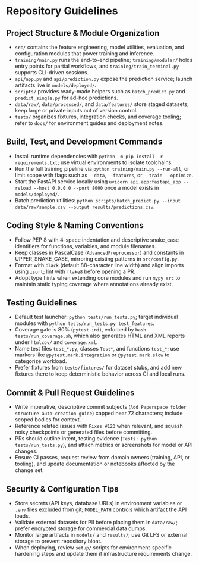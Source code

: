 # Repository Guidelines

## Project Structure & Module Organization
- `src/` contains the feature engineering, model utilities, evaluation, and configuration modules that power training and inference.
- `training/main.py` runs the end-to-end pipeline; `training/modular/` holds entry points for partial workflows, and `training/train_terminal.py` supports CLI-driven sessions.
- `api/app.py` and `api/prediction.py` expose the prediction service; launch artifacts live in `models/deployed/`.
- `scripts/` provides ready-made helpers such as `batch_predict.py` and `predict_single.py` for ad-hoc predictions.
- `data/raw/`, `data/processed/`, and `data/features/` store staged datasets; keep large or private inputs out of version control.
- `tests/` organizes fixtures, integration checks, and coverage tooling; refer to `docs/` for environment guides and deployment notes.

## Build, Test, and Development Commands
- Install runtime dependencies with `python -m pip install -r requirements.txt`; use virtual environments to isolate toolchains.
- Run the full training pipeline via `python training/main.py --run-all`, or limit scope with flags such as `--data`, `--features`, or `--train --optimize`.
- Start the FastAPI service locally using `uvicorn api.app:fastapi_app --reload --host 0.0.0.0 --port 8000` once a model exists in `models/deployed/`.
- Batch prediction utilities: `python scripts/batch_predict.py --input data/raw/sample.csv --output results/predictions.csv`.

## Coding Style & Naming Conventions
- Follow PEP 8 with 4-space indentation and descriptive snake_case identifiers for functions, variables, and module filenames.
- Keep classes in PascalCase (`AdvancedPreprocessor`) and constants in UPPER_SNAKE_CASE, mirroring existing patterns in `src/config.py`.
- Format with `black` (default 88-character line width) and align imports using `isort`; lint with `flake8` before opening a PR.
- Adopt type hints when extending core modules and run `mypy src` to maintain static typing coverage where annotations already exist.

## Testing Guidelines
- Default test launcher: `python tests/run_tests.py`; target individual modules with `python tests/run_tests.py test_features`.
- Coverage gate is 80% (`pytest.ini`), enforced by `bash tests/run_coverage.sh`, which also generates HTML and XML reports under `htmlcov/` and `coverage.xml`.
- Name test files `test_*.py`, classes `Test*`, and functions `test_*`; use markers like `@pytest.mark.integration` or `@pytest.mark.slow` to categorize workload.
- Prefer fixtures from `tests/fixtures/` for dataset stubs, and add new fixtures there to keep deterministic behavior across CI and local runs.

## Commit & Pull Request Guidelines
- Write imperative, descriptive commit subjects (`Add Paperspace folder structure auto-creation guide`) capped near 72 characters; include scoped bodies for context.
- Reference related issues with `Fixes #123` when relevant, and squash noisy checkpoints or generated files before committing.
- PRs should outline intent, testing evidence (`Tests: python tests/run_tests.py`), and attach metrics or screenshots for model or API changes.
- Ensure CI passes, request review from domain owners (training, API, or tooling), and update documentation or notebooks affected by the change set.

## Security & Configuration Tips
- Store secrets (API keys, database URLs) in environment variables or `.env` files excluded from git; `MODEL_PATH` controls which artifact the API loads.
- Validate external datasets for PII before placing them in `data/raw/`; prefer encrypted storage for commercial data dumps.
- Monitor large artifacts in `models/` and `results/`; use Git LFS or external storage to prevent repository bloat.
- When deploying, review `setup/` scripts for environment-specific hardening steps and update them if infrastructure requirements change.
